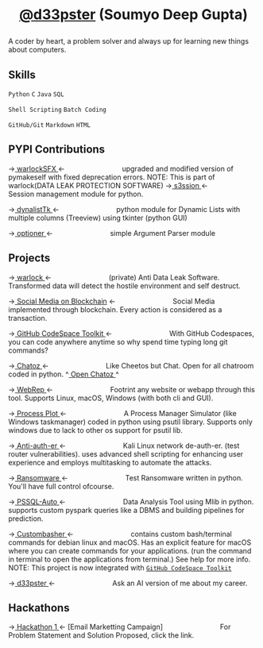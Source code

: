 # <p align='center'> [@d33pster](https://d33pster.github.io) (Soumyo Deep Gupta)

A coder by heart, a problem solver and always up for learning new things about computers.

## Skills
`Python`
`C`
`Java`
`SQL`

`Shell Scripting`
`Batch Coding`

`GitHub/Git`
`Markdown`
`HTML`

## PYPI Contributions
-><a href='https://github.com/d33pster/warlockSFX'> warlockSFX </a><-
`               ` upgraded and modified version of pymakeself with fixed deprecation errors. NOTE: This is part of warlock(DATA LEAK PROTECTION SOFTWARE)
-><a href='https://github.com/d33pster/s3ssion'> s3ssion </a><-
`               ` Session management module for python.

-><a href='https://github.com/d33pster/dynalistTk'> dynalistTk </a><-
`               ` python module for Dynamic Lists with multiple columns (Treeview) using tkinter (python GUI)

-><a href='https://github.com/d33pster/optioner'> optioner </a><-
`               ` simple Argument Parser module

## Projects 

-><a href='https://github.com/d33pster/warlock' target='_blank'> warlock </a><-
`               ` (private) Anti Data Leak Software. Transformed data will detect the hostile environment and self destruct.

-><a href='https://github.com/d33pster/socialmedia-blockchain' target='_blank'>
Social Media on Blockchain</a> <-
`               ` Social Media implemented through blockchain. Every action is considered as a transaction.

-><a href='https://github.com/d33pster/github-codespace-toolkit' target='_blank'> GitHub CodeSpace Toolkit </a><-
`               ` With GitHub Codespaces, you can code anywhere anytime so why spend time typing long git commands?

-><a href='https://github.com/d33pster/chatoz' target='_blank'> Chatoz </a><-
`               ` Like Cheetos but Chat. Open for all chatroom coded in python. ^<a href='https://chatoz.onrender.com' target='_blank'> Open Chatoz </a>^

-><a href='https://github.com/d33pster/WebRep' target='_blank'> WebRep </a><-
`               ` Footrint any website or webapp through this tool. Supports Linux, macOS, Windows (with both cli and GUI).

-><a href='https://github.com/d33pster/ProcessPlot' target='_blank'> Process Plot </a><-
`               ` A Process Manager Simulator (like Windows taskmanager) coded in python using psutil library. Supports only windows due to lack to other os support for psutil lib.

-><a href='https://github.com/d33pster/Anti-auth-er' target='_blank'> Anti-auth-er </a><-
`               ` Kali Linux network de-auth-er. (test router vulnerabilities). uses advanced shell scripting for enhancing user experience and employs multitasking to automate the attacks.

-><a href='https://github.com/d33pster/ransomware' target='_blank'> Ransomware </a><-
`               ` Test Ransomware written in python. You'll have full control ofcourse.

-><a href='https://github.com/d33pster/PSSQL-auto' target='_blank'> PSSQL-Auto </a><-
`               ` Data Analysis Tool using Mlib in python. supports custom pyspark queries like a DBMS and building pipelines for prediction.

-><a href='https://github.com/d33pster/custombash' target='_blank'> Custombasher </a><-
`               ` contains custom bash/terminal commands for debian linux and macOS. Has an explicit feature for macOS where you can create commands for your applications. (run the command in terminal to open the applications from terminal.) See help for more info.<br>
NOTE: This project is now integrated with [`GitHub CodeSpace Toolkit`](https://github.com/d33pster/github-codespace-toolkit)

-><a href='https://github.com/d33pster/d33pster-chatbot' target='_blank'> d33pster </a><-
`               ` Ask an AI version of me about my career.

## Hackathons

-><a href='https://github.com/d33pster/email-marketting-hackathon'> Hackathon 1 </a><- [Email Marketting Campaign]
`               ` For Problem Statement and Solution Proposed, click the link.
